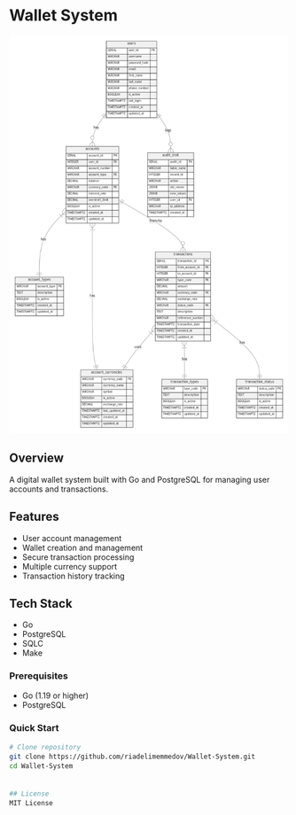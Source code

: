 # Wallet System

![System Architecture](db/diagrams/graph.png)

## Overview
A digital wallet system built with Go and PostgreSQL for managing user accounts and transactions.

## Features
- User account management
- Wallet creation and management
- Secure transaction processing
- Multiple currency support
- Transaction history tracking

## Tech Stack
- Go
- PostgreSQL
- SQLC
- Make

### Prerequisites
- Go (1.19 or higher)
- PostgreSQL

### Quick Start
```bash
# Clone repository
git clone https://github.com/riadelimemmedov/Wallet-System.git
cd Wallet-System


## License
MIT License